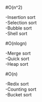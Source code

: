 #O(n^2)

-Insertion sort\
-Selection sort\
-Bubble sort\
-Shell sort

#O(nlogn)

-Merge sort\
-Quick sort\
-Heap sort

#O(n)

-Redix sort\
-Counting sort\
-Bucket sort
